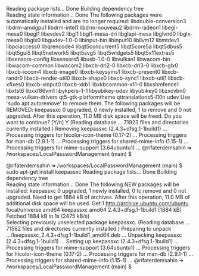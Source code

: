 Reading package lists... Done
Building dependency tree       
Reading state information... Done
The following packages were automatically installed and are no longer required:
  libdouble-conversion3 libdrm-amdgpu1 libdrm-intel1 libdrm-nouveau2 libdrm-radeon1 libegl-mesa0 libegl1 libevdev2
  libgl1 libgl1-mesa-dri libglapi-mesa libglvnd0 libglx-mesa0 libglx0 libgudev-1.0-0 libinput-bin libinput10
  libllvm12 libmtdev1 libpciaccess0 libqrencode4 libqt5concurrent5 libqt5core5a libqt5dbus5 libqt5gui5
  libqt5network5 libqt5svg5 libqt5widgets5 libqt5x11extras5 libsensors-config libsensors5 libusb-1.0-0 libvulkan1
  libwacom-bin libwacom-common libwacom2 libxcb-dri2-0 libxcb-dri3-0 libxcb-glx0 libxcb-icccm4 libxcb-image0
  libxcb-keysyms1 libxcb-present0 libxcb-randr0 libxcb-render-util0 libxcb-shape0 libxcb-sync1 libxcb-util1
  libxcb-xfixes0 libxcb-xinput0 libxcb-xkb1 libxkbcommon-x11-0 libxshmfence1 libxtst6 libxxf86vm1 libykpers-1-1
  libyubikey-udev libyubikey0 libzxcvbn0 mesa-vulkan-drivers qt5-gtk-platformtheme qttranslations5-l10n udev
Use 'sudo apt autoremove' to remove them.
The following packages will be REMOVED:
  keepassxc
0 upgraded, 0 newly installed, 1 to remove and 0 not upgraded.
After this operation, 11.0 MB disk space will be freed.
Do you want to continue? [Y/n] Y
(Reading database ... 71923 files and directories currently installed.)
Removing keepassxc (2.4.3+dfsg.1-1build1) ...
Processing triggers for hicolor-icon-theme (0.17-2) ...
Processing triggers for man-db (2.9.1-1) ...
Processing triggers for shared-mime-info (1.15-1) ...
Processing triggers for mime-support (3.64ubuntu1) ...
@rifaterdemsahin ➜ /workspaces/LocalPasswordManagement (main) $ 


@rifaterdemsahin ➜ /workspaces/LocalPasswordManagement (main) $      sudo apt-get install keepassxc
Reading package lists... Done
Building dependency tree       
Reading state information... Done
The following NEW packages will be installed:
  keepassxc
0 upgraded, 1 newly installed, 0 to remove and 0 not upgraded.
Need to get 1884 kB of archives.
After this operation, 11.0 MB of additional disk space will be used.
Get:1 http://archive.ubuntu.com/ubuntu focal/universe amd64 keepassxc amd64 2.4.3+dfsg.1-1build1 [1884 kB]
Fetched 1884 kB in 1s (2475 kB/s)   
Selecting previously unselected package keepassxc.
(Reading database ... 71582 files and directories currently installed.)
Preparing to unpack .../keepassxc_2.4.3+dfsg.1-1build1_amd64.deb ...
Unpacking keepassxc (2.4.3+dfsg.1-1build1) ...
Setting up keepassxc (2.4.3+dfsg.1-1build1) ...
Processing triggers for mime-support (3.64ubuntu1) ...
Processing triggers for hicolor-icon-theme (0.17-2) ...
Processing triggers for man-db (2.9.1-1) ...
Processing triggers for shared-mime-info (1.15-1) ...
@rifaterdemsahin ➜ /workspaces/LocalPasswordManagement (main) $ 